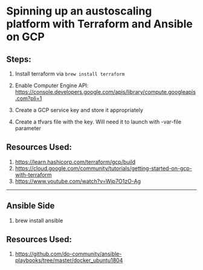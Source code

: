 # Spinning up an austoscaling platform with Terraform and Ansible on GCP

## Steps:


1. Install terraform via `brew install terraform`

2. Enable Computer Engine API: https://console.developers.google.com/apis/library/compute.googleapis.com?pli=1

3. Create a GCP service key and store it appropriately

4. Create a tfvars file with the key. Will need it to launch with -var-file parameter

## Resources Used:
1. https://learn.hashicorp.com/terraform/gcp/build
2. https://cloud.google.com/community/tutorials/getting-started-on-gcp-with-terraform
3. https://www.youtube.com/watch?v=Wjp7O1zO-Ag

--- 

## Ansible Side

1. brew install ansible

## Resources Used:
1. https://github.com/do-community/ansible-playbooks/tree/master/docker_ubuntu1804
